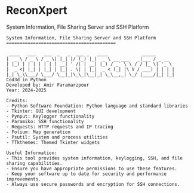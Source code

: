 # ReconXpert
System Information, File Sharing Server and SSH Platform

    System Information, File Sharing Server and SSH Platform
    =========================================
    
     ____   ___   ___  _   _  ___ _   ____             _____       
    |  _ \ / _ \ / _ \| |_| |/ (_) |_|  _ \ __ ___   _|___ / _ __  
    | |_) | | | | | | | __| ' /| | __| |_) / _` \ \ / / |_ \| '_ \ 
    |  _ <| |_| | |_| | |_| . \| | |_|  _ < (_| |\ V / ___) | | | |
    |_| \_\\___/ \___/ \__|_|\_\_|\__|_| \_\__,_| \_/ |____/|_| |_|
    Cod3d in Python
    Developed by: Amir Faramarzpour
    Year: 2024-2025

    Credits:
    - Python Software Foundation: Python language and standard libraries
    - Tkinter: GUI development
    - Pynput: Keylogger functionality
    - Paramiko: SSH functionality
    - Requests: HTTP requests and IP tracing
    - Folium: Map generation
    - Psutil: System and process utilities
    - TTkthemes: Themed Tkinter widgets
    
    Useful Information:
    - This tool provides system information, keylogging, SSH, and file sharing capabilities.
    - Ensure you have appropriate permissions to use these features.
    - Keep your software up to date for security and performance improvements.
    - Always use secure passwords and encryption for SSH connections.
